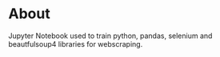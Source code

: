 # About
Jupyter Notebook used to train python, pandas, selenium and beautfulsoup4 libraries for webscraping.
